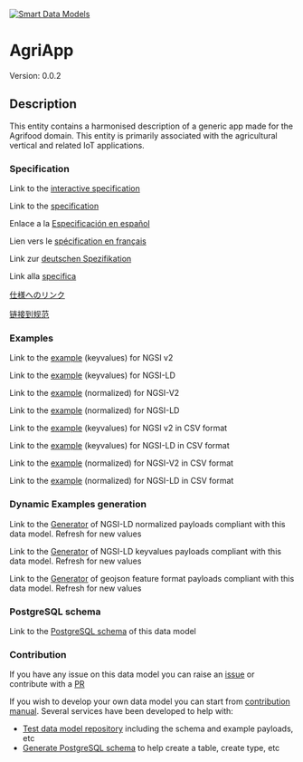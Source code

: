 [![Smart Data Models](https://smartdatamodels.org/wp-content/uploads/2022/01/SmartDataModels_logo.png "Logo")](https://smartdatamodels.org)
# AgriApp
Version: 0.0.2

## Description 

This entity contains a harmonised description of a generic app made for the Agrifood domain. This entity is primarily associated with the agricultural vertical and related IoT applications.
### Specification

Link to the [interactive specification](https://swagger.lab.fiware.org/?url=https://smart-data-models.github.io/dataModel.Agrifood/AgriApp/swagger.yaml)

Link to the [specification](https://github.com/smart-data-models/dataModel.Agrifood/blob/master/AgriApp/doc/spec.md)

Enlace a la [Especificación en español](https://github.com/smart-data-models/dataModel.Agrifood/blob/master/AgriApp/doc/spec_ES.md)

Lien vers le [spécification en français](https://github.com/smart-data-models/dataModel.Agrifood/blob/master/AgriApp/doc/spec_FR.md)

Link zur [deutschen Spezifikation](https://github.com/smart-data-models/dataModel.Agrifood/blob/master/AgriApp/doc/spec_DE.md)

Link alla [specifica](https://github.com/smart-data-models/dataModel.Agrifood/blob/master/AgriApp/doc/spec_IT.md)

[仕様へのリンク](https://github.com/smart-data-models/dataModel.Agrifood/blob/master/AgriApp/doc/spec_JA.md)

[链接到规范](https://github.com/smart-data-models/dataModel.Agrifood/blob/master/AgriApp/doc/spec_ZH.md)
### Examples

Link to the [example](https://smart-data-models.github.io/dataModel.Agrifood/AgriApp/examples/example.json) (keyvalues) for NGSI v2

Link to the [example](https://smart-data-models.github.io/dataModel.Agrifood/AgriApp/examples/example.jsonld) (keyvalues) for NGSI-LD

Link to the [example](https://smart-data-models.github.io/dataModel.Agrifood/AgriApp/examples/example-normalized.json) (normalized) for NGSI-V2

Link to the [example](https://smart-data-models.github.io/dataModel.Agrifood/AgriApp/examples/example-normalized.jsonld) (normalized) for NGSI-LD

Link to the [example](https://github.com/smart-data-models/dataModel.Agrifood/blob/master/AgriApp/examples/example.json.csv) (keyvalues) for NGSI v2 in CSV format

Link to the [example](https://github.com/smart-data-models/dataModel.Agrifood/blob/master/AgriApp/examples/example.jsonld.csv) (keyvalues) for NGSI-LD in CSV format

Link to the [example](https://github.com/smart-data-models/dataModel.Agrifood/blob/master/AgriApp/examples/example-normalized.json.csv) (normalized) for NGSI-V2 in CSV format

Link to the [example](https://github.com/smart-data-models/dataModel.Agrifood/blob/master/AgriApp/examples/example-normalized.jsonld.csv) (normalized) for NGSI-LD in CSV format
### Dynamic Examples generation

Link to the [Generator](https://smartdatamodels.org/extra/ngsi-ld_generator.php?schemaUrl=https://raw.githubusercontent.com/smart-data-models/dataModel.Agrifood/master/AgriApp/schema.json&email=info@smartdatamodels.org) of NGSI-LD normalized payloads compliant with this data model. Refresh for new values

Link to the [Generator](https://smartdatamodels.org/extra/ngsi-ld_generator_keyvalues.php?schemaUrl=https://raw.githubusercontent.com/smart-data-models/dataModel.Agrifood/master/AgriApp/schema.json&email=info@smartdatamodels.org) of NGSI-LD keyvalues payloads compliant with this data model. Refresh for new values

Link to the [Generator](https://smartdatamodels.org/extra/geojson_features_generator.php?schemaUrl=https://raw.githubusercontent.com/smart-data-models/dataModel.Agrifood/master/AgriApp/schema.json&email=info@smartdatamodels.org) of geojson feature format payloads compliant with this data model. Refresh for new values
### PostgreSQL schema

Link to the [PostgreSQL schema](https://github.com/smart-data-models/dataModel.Agrifood/blob/master/AgriApp/schema.sql) of this data model
### Contribution

 If you have any issue on this data model you can raise an [issue](https://github.com/smart-data-models/dataModel.Agrifood/issues)  or contribute with a [PR](https://github.com/smart-data-models/dataModel.Agrifood/pulls)

 If you wish to develop your own data model you can start from [contribution manual](https://bit.ly/contribution_manual). Several services have been developed to help with: 
 - [Test data model repository](https://smartdatamodels.org/index.php/data-models-contribution-api/) including the schema and example payloads, etc
 - [Generate PostgreSQL schema](https://smartdatamodels.org/index.php/sql-service/) to help create a table, create type, etc